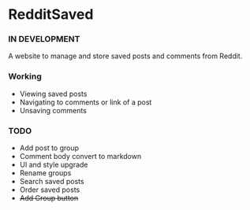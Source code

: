 # RedditSaved
### IN DEVELOPMENT
A website to manage and store saved posts and comments from Reddit.

### Working
* Viewing saved posts
* Navigating to comments or link of a post
* Unsaving comments

### TODO
* Add post to group
* Comment body convert to markdown
* UI and style upgrade
* Rename groups
* Search saved posts
* Order saved posts
* ~~Add Group button~~
